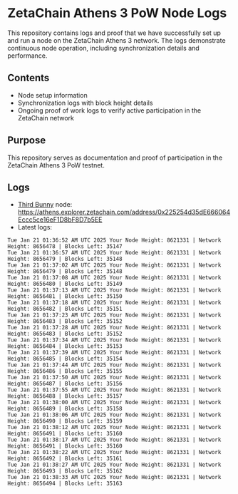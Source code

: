 # ZetaChain Athens 3 PoW Node Logs
This repository contains logs and proof that we have successfully set up and run a node on the ZetaChain Athens 3 network. The logs demonstrate continuous node operation, including synchronization details and performance.

## Contents
- Node setup information
- Synchronization logs with block height details
- Ongoing proof of work logs to verify active participation in the ZetaChain network

## Purpose
This repository serves as documentation and proof of participation in the ZetaChain Athens 3 PoW testnet.

## Logs

- [Third Bunny](https://thirdbunny.xyz/) node: https://athens.explorer.zetachain.com/address/0x225254d35dE666064Eccc5ce16eF1D8bF8D7b5EE
- Latest logs:
```
Tue Jan 21 01:36:52 AM UTC 2025 Your Node Height: 8621331 | Network Height: 8656478 | Blocks Left: 35147
Tue Jan 21 01:36:57 AM UTC 2025 Your Node Height: 8621331 | Network Height: 8656479 | Blocks Left: 35148
Tue Jan 21 01:37:02 AM UTC 2025 Your Node Height: 8621331 | Network Height: 8656479 | Blocks Left: 35148
Tue Jan 21 01:37:08 AM UTC 2025 Your Node Height: 8621331 | Network Height: 8656480 | Blocks Left: 35149
Tue Jan 21 01:37:13 AM UTC 2025 Your Node Height: 8621331 | Network Height: 8656481 | Blocks Left: 35150
Tue Jan 21 01:37:18 AM UTC 2025 Your Node Height: 8621331 | Network Height: 8656482 | Blocks Left: 35151
Tue Jan 21 01:37:23 AM UTC 2025 Your Node Height: 8621331 | Network Height: 8656483 | Blocks Left: 35152
Tue Jan 21 01:37:28 AM UTC 2025 Your Node Height: 8621331 | Network Height: 8656483 | Blocks Left: 35152
Tue Jan 21 01:37:34 AM UTC 2025 Your Node Height: 8621331 | Network Height: 8656484 | Blocks Left: 35153
Tue Jan 21 01:37:39 AM UTC 2025 Your Node Height: 8621331 | Network Height: 8656485 | Blocks Left: 35154
Tue Jan 21 01:37:44 AM UTC 2025 Your Node Height: 8621331 | Network Height: 8656486 | Blocks Left: 35155
Tue Jan 21 01:37:50 AM UTC 2025 Your Node Height: 8621331 | Network Height: 8656487 | Blocks Left: 35156
Tue Jan 21 01:37:55 AM UTC 2025 Your Node Height: 8621331 | Network Height: 8656488 | Blocks Left: 35157
Tue Jan 21 01:38:00 AM UTC 2025 Your Node Height: 8621331 | Network Height: 8656489 | Blocks Left: 35158
Tue Jan 21 01:38:06 AM UTC 2025 Your Node Height: 8621331 | Network Height: 8656490 | Blocks Left: 35159
Tue Jan 21 01:38:12 AM UTC 2025 Your Node Height: 8621331 | Network Height: 8656491 | Blocks Left: 35160
Tue Jan 21 01:38:17 AM UTC 2025 Your Node Height: 8621331 | Network Height: 8656491 | Blocks Left: 35160
Tue Jan 21 01:38:22 AM UTC 2025 Your Node Height: 8621331 | Network Height: 8656492 | Blocks Left: 35161
Tue Jan 21 01:38:27 AM UTC 2025 Your Node Height: 8621331 | Network Height: 8656493 | Blocks Left: 35162
Tue Jan 21 01:38:33 AM UTC 2025 Your Node Height: 8621331 | Network Height: 8656494 | Blocks Left: 35163
```
